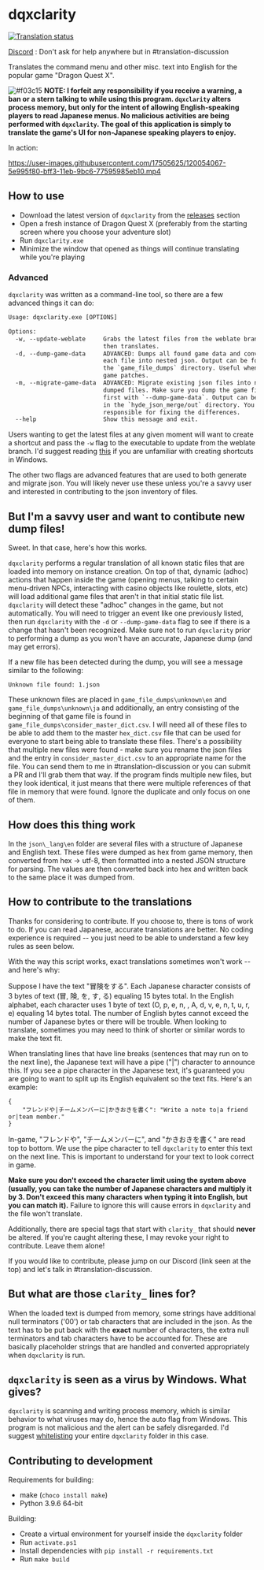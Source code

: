 # dqxclarity <a href="http://weblate.ethene.wiki/engage/dragon-quest-x/">
<img src="http://weblate.ethene.wiki/widgets/dragon-quest-x/en/svg-badge.svg" alt="Translation status" />
</a>

[Discord](https://discord.gg/bVpNqVjEG5) : Don't ask for help anywhere but in #translation-discussion

Translates the command menu and other misc. text into English for the popular game "Dragon Quest X".

![#f03c15](https://via.placeholder.com/15/f03c15/000000?text=+)
**NOTE: I forfeit any responsibility if you receive a warning, a ban or a stern talking to while using this program. `dqxclarity` alters process memory, but only for the intent of allowing English-speaking players to read Japanese menus. No malicious activities are being performed with `dqxclarity`. The goal of this application is simply to translate the game's UI for non-Japanese speaking players to enjoy.**

In action:

https://user-images.githubusercontent.com/17505625/120054067-5e995f80-bff3-11eb-9bc6-77595985eb10.mp4

## How to use

- Download the latest version of `dqxclarity` from the [releases](https://github.com/jmctune/dqxclarity/releases) section
- Open a fresh instance of Dragon Quest X (preferably from the starting screen where you choose your adventure slot)
- Run `dqxclarity.exe`
- Minimize the window that opened as things will continue translating while you're playing

### Advanced

`dqxclarity` was written as a command-line tool, so there are a few advanced things it can do:

```txt
Usage: dqxclarity.exe [OPTIONS]

Options:
  -w, --update-weblate     Grabs the latest files from the weblate branch and
                           then translates.
  -d, --dump-game-data     ADVANCED: Dumps all found game data and converts
                           each file into nested json. Output can be found in
                           the `game_file_dumps` directory. Useful when the
                           game patches.
  -m, --migrate-game-data  ADVANCED: Migrate existing json files into new
                           dumped files. Make sure you dump the game files
                           first with `--dump-game-data`. Output can be found
                           in the `hyde_json_merge/out` directory. You are
                           responsible for fixing the differences.
  --help                   Show this message and exit.
```

Users wanting to get the latest files at any given moment will want to create a shortcut and pass the `-w` flag to the executable to update from the weblate branch. I'd suggest reading [this](https://www.digitalcitizen.life/shortcut-arguments-parameters-windows/) if you are unfamiliar with creating shortcuts in Windows.

The other two flags are advanced features that are used to both generate and migrate json. You will likely never use these unless you're a savvy user and interested in contributing to the json inventory of files.

## But I'm a savvy user and want to contibute new dump files!

Sweet. In that case, here's how this works.

`dqxclarity` performs a regular translation of all known static files that are loaded into memory on instance creation. On top of that, dynamic (adhoc) actions that happen inside the game (opening menus, talking to certain menu-driven NPCs, interacting with casino objects like roulette, slots, etc) will load additional game files that aren't in that initial static file list. `dqxclarity` will detect these "adhoc" changes in the game, but not automatically. You will need to trigger an event like one previously listed, then run `dqxclarity` with the `-d` or `--dump-game-data` flag to see if there is a change that hasn't been recognized. Make sure not to run `dqxclarity` prior to performing a dump as you won't have an accurate, Japanese dump (and may get errors).

If a new file has been detected during the dump, you will see a message similar to the following:

```
Unknown file found: 1.json
```

These unknown files are placed in `game_file_dumps\unknown\en` and `game_file_dumps\unknown\ja` and additionally, an entry consisting of the beginning of that game file is found in `game_file_dumps\consider_master_dict.csv`. I will need all of these files to be able to add them to the master `hex_dict.csv` file that can be used for everyone to start being able to translate these files. There's a possibility that multiple new files were found - make sure you rename the json files and the entry in `consider_master_dict.csv` to an appropriate name for the file. You can send them to me in #translation-discussion or you can submit a PR and I'll grab them that way. If the program finds multiple new files, but they look identical, it just means that there were multiple references of that file in memory that were found. Ignore the duplicate and only focus on one of them.

## How does this thing work

In the `json\_lang\en` folder are several files with a structure of Japanese and English text. These files were dumped as hex from game memory, then converted from hex -> utf-8, then formatted into a nested JSON structure for parsing. The values are then converted back into hex and written back to the same place it was dumped from.

## How to contribute to the translations

Thanks for considering to contribute. If you choose to, there is tons of work to do. If you can read Japanese, accurate translations are better. No coding experience is required -- you just need to be able to understand a few key rules as seen below.

With the way this script works, exact translations sometimes won't work -- and here's why:

Suppose I have the text "冒険をする". Each Japanese character consists of 3 bytes of text (冒, 険, を, す, る) equaling 15 bytes total. In the English alphabet, each character uses 1 byte of text (O, p, e, n, , A, d, v, e, n, t, u, r, e) equaling 14 bytes total. The number of English bytes cannot exceed the number of Japanese bytes or there will be trouble. When looking to translate, sometimes you may need to think of shorter or similar words to make the text fit.

When translating lines that have line breaks (sentences that may run on to the next line), the Japanese text will have a pipe ("|") character to announce this. If you see a pipe character in the Japanese text, it's guaranteed you are going to want to split up its English equivalent so the text fits. Here's an example:

```
{
    "フレンドや|チームメンバーに|かきおきを書く": "Write a note to|a friend or|team member."
}
```

In-game, "フレンドや", "チームメンバーに", and "かきおきを書く" are read top to bottom. We use the pipe character to tell `dqxclarity` to enter this text on the next line. This is important to understand for your text to look correct in game.

**Make sure you don't exceed the character limit using the system above (usually, you can take the number of Japanese characters and multiply it by 3. Don't exceed this many characters when typing it into English, but you can match it).** Failure to ignore this will cause errors in `dqxclarity` and the file won't translate.

Additionally, there are special tags that start with `clarity_` that should **never** be altered. If you're caught altering these, I may revoke your right to contribute. Leave them alone!

If you would like to contribute, please jump on our Discord (link seen at the top) and let's talk in #translation-discussion.

## But what are those `clarity_` lines for?

When the loaded text is dumped from memory, some strings have additional null terminators ('00') or tab characters that are included in the json. As the text has to be put back with the **exact** number of characters, the extra null terminators and tab characters have to be accounted for. These are basically placeholder strings that are handled and converted appropriately when `dqxclarity` is run.

## `dqxclarity` is seen as a virus by Windows. What gives?

`dqxclarity` is scanning and writing process memory, which is similar behavior to what viruses may do, hence the auto flag from Windows. This program is not malicious and the alert can be safely disregarded. I'd suggest [whitelisting](https://support.microsoft.com/en-us/windows/add-an-exclusion-to-windows-security-811816c0-4dfd-af4a-47e4-c301afe13b26) your entire `dqxclarity` folder in this case.

## Contributing to development

Requirements for building:
- make (`choco install make`)
- Python 3.9.6 64-bit

Building:
- Create a virtual environment for yourself inside the `dqxclarity` folder
- Run `activate.ps1`
- Install dependencies with `pip install -r requirements.txt`
- Run `make build`
